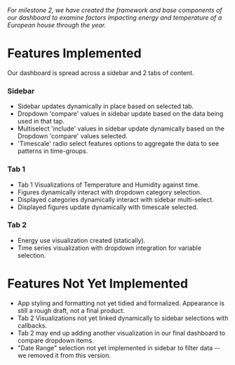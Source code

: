 
*For milestone 2, we have created the framework and base components of our dashboard to examine factors impacting energy and temperature of a European house through the year.*

# Features Implemented
Our dashboard is spread across a sidebar and 2 tabs of content.

### Sidebar

* Sidebar updates dynamically in place based on selected tab.
* Dropdown 'compare' values in sidebar update based on the data being used in that tap.
* Multiselect 'include' values in sidebar update dynamically based on the Dropdown 'compare' values selected.
* 'Timescale' radio select features options to aggregate the data to see patterns in time-groups.

### Tab 1
* Tab 1 Visualizations of Temperature and Humidity against time.
* Figures dynamically interact with dropdown category selection.
* Displayed categories dynamically interact with sidebar multi-select.
* Displayed figures update dynamically with timescale selected.
### Tab 2
* Energy use visualization created (statically).
* Time series visualization with dropdown integration for variable selection.

# Features Not Yet Implemented

* App styling and formatting not yet tidied and formalized. Appearance is still a rough draft, not a final product.
* Tab 2 Visualizations not yet linked dynamically to sidebar selections with callbacks.
* Tab 2 may end up adding another visualization in our final dashboard to compare dropdown items.
* "Date Range" selection not yet implemented in sidebar to filter data -- we removed it from this version.